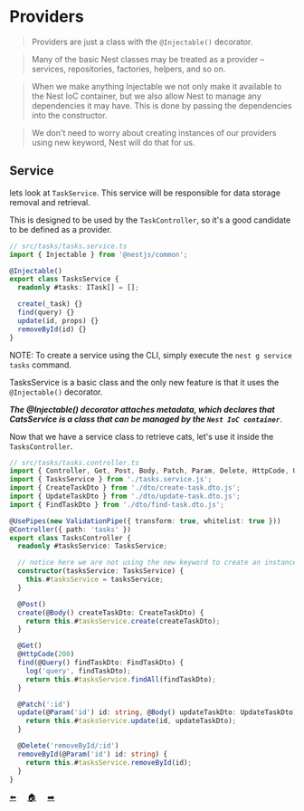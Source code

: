 # Providers

> Providers are just a class with the `@Injectable()` decorator.

> Many of the basic Nest classes may be treated as a provider – services, repositories, factories, helpers, and so on.

> When we make anything Injectable we not only make it available to the Nest IoC container, but we also allow Nest to manage any dependencies it may have. This is done by passing the dependencies into the constructor.

> We don't need to worry about creating instances of our providers using new keyword, Nest will do that for us.

## Service

lets look at `TaskService`. This service will be responsible for data storage removal and retrieval.

This is designed to be used by the `TaskController`, so it's a good candidate to be defined as a provider.

```ts
// src/tasks/tasks.service.ts
import { Injectable } from '@nestjs/common';

@Injectable()
export class TasksService {
  readonly #tasks: ITask[] = [];

  create(_task) {}
  find(query) {}
  update(id, props) {}
  removeById(id) {}
}
```

NOTE: To create a service using the CLI, simply execute the `nest g service tasks` command.

TasksService is a basic class and the only new feature is that it uses the `@Injectable()` decorator.

**_The @Injectable() decorator attaches metadata, which declares that CatsService is a class that can be managed by the `Nest IoC container`_**.

Now that we have a service class to retrieve cats, let's use it inside the `TasksController`.

```ts
// src/tasks/tasks.controller.ts
import { Controller, Get, Post, Body, Patch, Param, Delete, HttpCode, UsePipes, ValidationPipe, Query } from '@nestjs/common';
import { TasksService } from './tasks.service.js';
import { CreateTaskDto } from './dto/create-task.dto.js';
import { UpdateTaskDto } from './dto/update-task.dto.js';
import { FindTaskDto } from './dto/find-task.dto.js';

@UsePipes(new ValidationPipe({ transform: true, whitelist: true }))
@Controller({ path: 'tasks' })
export class TasksController {
  readonly #tasksService: TasksService;

  // notice here we are not using the new keyword to create an instance of the service. Nest will do that for us.
  constructor(tasksService: TasksService) {
    this.#tasksService = tasksService;
  }

  @Post()
  create(@Body() createTaskDto: CreateTaskDto) {
    return this.#tasksService.create(createTaskDto);
  }

  @Get()
  @HttpCode(200)
  find(@Query() findTaskDto: FindTaskDto) {
    log('query', findTaskDto);
    return this.#tasksService.findAll(findTaskDto);
  }

  @Patch(':id')
  update(@Param('id') id: string, @Body() updateTaskDto: UpdateTaskDto) {
    return this.#tasksService.update(id, updateTaskDto);
  }

  @Delete('removeById/:id')
  removeById(@Param('id') id: string) {
    return this.#tasksService.removeById(id);
  }
}
```

[⬅️](./4.controller.md) &nbsp;&nbsp;&nbsp; [🏠](../README.md) &nbsp;&nbsp;&nbsp; [➡️](./4.controller.md)

</center>
